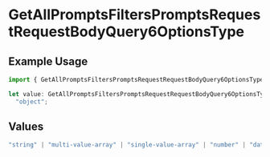# GetAllPromptsFiltersPromptsRequestRequestBodyQuery6OptionsType

## Example Usage

```typescript
import { GetAllPromptsFiltersPromptsRequestRequestBodyQuery6OptionsType } from "@orq-ai/node/models/operations";

let value: GetAllPromptsFiltersPromptsRequestRequestBodyQuery6OptionsType =
  "object";
```

## Values

```typescript
"string" | "multi-value-array" | "single-value-array" | "number" | "date" | "object" | "boolean" | "evaluator"
```
